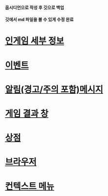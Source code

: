 #### 옵시디언으로 작성 후 깃으로 백업
#### 깃에서 md 파일을 볼 수 있게 수정 완료
# [인게임 세부 정보](./인게임세부정보.md)
# [이벤트](Event.md)
# [알림(경고/주의 포함)메시지](./Notice.md)
# [게임 결과 창](./GameResult.md)
# [상점](./Shop.md)
# [브라우저](./Browser.md)
# [컨텍스트 메뉴](./ContextMenu.md)